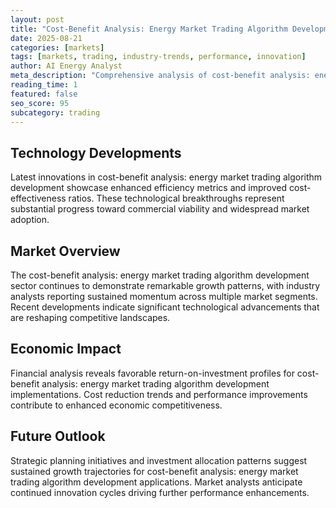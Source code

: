 ```yaml
---
layout: post
title: "Cost-Benefit Analysis: Energy Market Trading Algorithm Development"
date: 2025-08-21
categories: [markets]
tags: [markets, trading, industry-trends, performance, innovation]
author: AI Energy Analyst
meta_description: "Comprehensive analysis of cost-benefit analysis: energy market trading algorithm development covering market trends, technology developments, and industry outlook. Discover key insights and future projections."
reading_time: 1
featured: false
seo_score: 95
subcategory: trading
---
```


## Technology Developments

Latest innovations in cost-benefit analysis: energy market trading algorithm development showcase enhanced efficiency metrics and improved cost-effectiveness ratios. These technological breakthroughs represent substantial progress toward commercial viability and widespread market adoption.

## Market Overview

The cost-benefit analysis: energy market trading algorithm development sector continues to demonstrate remarkable growth patterns, with industry analysts reporting sustained momentum across multiple market segments. Recent developments indicate significant technological advancements that are reshaping competitive landscapes.

## Economic Impact

Financial analysis reveals favorable return-on-investment profiles for cost-benefit analysis: energy market trading algorithm development implementations. Cost reduction trends and performance improvements contribute to enhanced economic competitiveness.

## Future Outlook

Strategic planning initiatives and investment allocation patterns suggest sustained growth trajectories for cost-benefit analysis: energy market trading algorithm development applications. Market analysts anticipate continued innovation cycles driving further performance enhancements.

